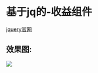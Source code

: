 # 基于jq的-收益组件
[jquery官网](https://jquery.com/)

## 效果图:
![](https://github.com/Lingtian007/Income_analysis_list/tree/main/components/pic)